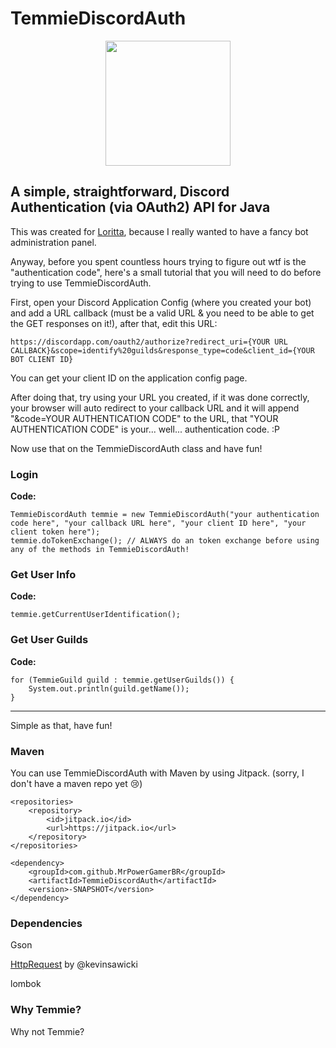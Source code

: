 # TemmieDiscordAuth
<p align="center"><img height="200" src ="http://i.imgur.com/bBTjK4H.png"></img></p>

## A simple, straightforward, Discord Authentication (via OAuth2) API for Java
This was created for [Loritta](https://github.com/MrPowerGamerBR/Loritta), because I really wanted to have a fancy bot administration panel.

Anyway, before you spent countless hours trying to figure out wtf is the "authentication code", here's a small tutorial that you will need to do before trying to use TemmieDiscordAuth.

First, open your Discord Application Config (where you created your bot) and add a URL callback (must be a valid URL & you need to be able to get the GET responses on it!), after that, edit this URL:

```
https://discordapp.com/oauth2/authorize?redirect_uri={YOUR URL CALLBACK}&scope=identify%20guilds&response_type=code&client_id={YOUR BOT CLIENT ID}
```

You can get your client ID on the application config page.

After doing that, try using your URL you created, if it was done correctly, your browser will auto redirect to your callback URL and it will append "&code=YOUR AUTHENTICATION CODE" to the URL, that "YOUR AUTHENTICATION CODE" is your... well... authentication code. :P

Now use that on the TemmieDiscordAuth class and have fun!

### Login
**Code:**
```
TemmieDiscordAuth temmie = new TemmieDiscordAuth("your authentication code here", "your callback URL here", "your client ID here", "your client token here");
temmie.doTokenExchange(); // ALWAYS do an token exchange before using any of the methods in TemmieDiscordAuth!
```
### Get User Info
**Code:**
```
temmie.getCurrentUserIdentification();
```
### Get User Guilds
**Code:**
```
for (TemmieGuild guild : temmie.getUserGuilds()) {
    System.out.println(guild.getName());
}
```

___

Simple as that, have fun!

### Maven
You can use TemmieDiscordAuth with Maven by using Jitpack. (sorry, I don't have a maven repo yet :cry:)
```
<repositories>
    <repository>
        <id>jitpack.io</id>
        <url>https://jitpack.io</url>
    </repository>
</repositories>
```
```
<dependency>
    <groupId>com.github.MrPowerGamerBR</groupId>
    <artifactId>TemmieDiscordAuth</artifactId>
    <version>-SNAPSHOT</version>
</dependency>
```
### Dependencies
Gson

[HttpRequest](https://github.com/kevinsawicki/http-request) by @kevinsawicki

lombok

### Why Temmie?
Why not Temmie?

